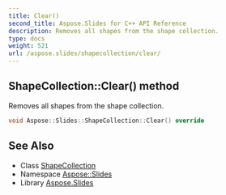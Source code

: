 ```yaml
---
title: Clear()
second_title: Aspose.Slides for C++ API Reference
description: Removes all shapes from the shape collection.
type: docs
weight: 521
url: /aspose.slides/shapecollection/clear/
---
```

## ShapeCollection::Clear() method


Removes all shapes from the shape collection.

```cpp
void Aspose::Slides::ShapeCollection::Clear() override
```

## See Also

* Class [ShapeCollection](../)
* Namespace [Aspose::Slides](../../)
* Library [Aspose.Slides](../../../)